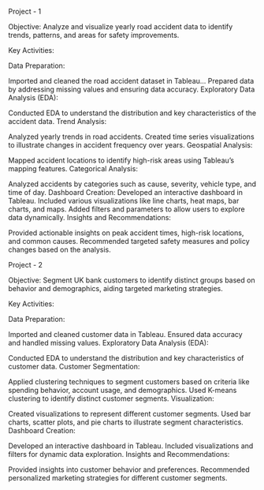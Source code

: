 Project - 1

Objective:
Analyze and visualize yearly road accident data to identify trends, patterns, and areas for safety improvements.

Key Activities: 

Data Preparation:

Imported and cleaned the road accident dataset in Tableau...
Prepared data by addressing missing values and ensuring data accuracy.
Exploratory Data Analysis (EDA):

Conducted EDA to understand the distribution and key characteristics of the accident data.
Trend Analysis:

Analyzed yearly trends in road accidents.
Created time series visualizations to illustrate changes in accident frequency over years.
Geospatial Analysis:

Mapped accident locations to identify high-risk areas using Tableau’s mapping features.
Categorical Analysis:

Analyzed accidents by categories such as cause, severity, vehicle type, and time of day.
Dashboard Creation:
Developed an interactive dashboard in Tableau.
Included various visualizations like line charts, heat maps, bar charts, and maps.
Added filters and parameters to allow users to explore data dynamically.
Insights and Recommendations:

Provided actionable insights on peak accident times, high-risk locations, and common causes.
Recommended targeted safety measures and policy changes based on the analysis.





Project - 2

Objective:
Segment UK bank customers to identify distinct groups based on behavior and demographics, aiding targeted marketing strategies.

Key Activities:

Data Preparation:

Imported and cleaned customer data in Tableau.
Ensured data accuracy and handled missing values.
Exploratory Data Analysis (EDA):

Conducted EDA to understand the distribution and key characteristics of customer data.
Customer Segmentation:

Applied clustering techniques to segment customers based on criteria like spending behavior, account usage, and demographics.
Used K-means clustering to identify distinct customer segments.
Visualization:

Created visualizations to represent different customer segments.
Used bar charts, scatter plots, and pie charts to illustrate segment characteristics.
Dashboard Creation:

Developed an interactive dashboard in Tableau.
Included visualizations and filters for dynamic data exploration.
Insights and Recommendations:

Provided insights into customer behavior and preferences.
Recommended personalized marketing strategies for different customer segments.
